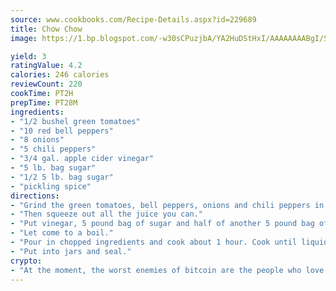 ```yaml
---
source: www.cookbooks.com/Recipe-Details.aspx?id=229689
title: Chow Chow
image: https://1.bp.blogspot.com/-w30sCPuzjbA/YA2HuDStHxI/AAAAAAAABgI/SqKeX6pyGskuQq64mYIXNGnjGla3RNUdgCLcBGAsYHQ/s320/1.png

yield: 3
ratingValue: 4.2
calories: 246 calories
reviewCount: 220
cookTime: PT2H
prepTime: PT28M
ingredients:
- "1/2 bushel green tomatoes"
- "10 red bell peppers"
- "8 onions"
- "5 chili peppers"
- "3/4 gal. apple cider vinegar"
- "5 lb. bag sugar"
- "1/2 5 lb. bag sugar"
- "pickling spice"
directions:
- "Grind the green tomatoes, bell peppers, onions and chili peppers in a food chopper."
- "Then squeeze out all the juice you can."
- "Put vinegar, 5 pound bag of sugar and half of another 5 pound bag of sugar and some pickling spice wrapped up."
- "Let come to a boil."
- "Pour in chopped ingredients and cook about 1 hour. Cook until liquid is about evaporated."
- "Put into jars and seal."
crypto:
- "At the moment, the worst enemies of bitcoin are the people who love bitcoin."
---
```

